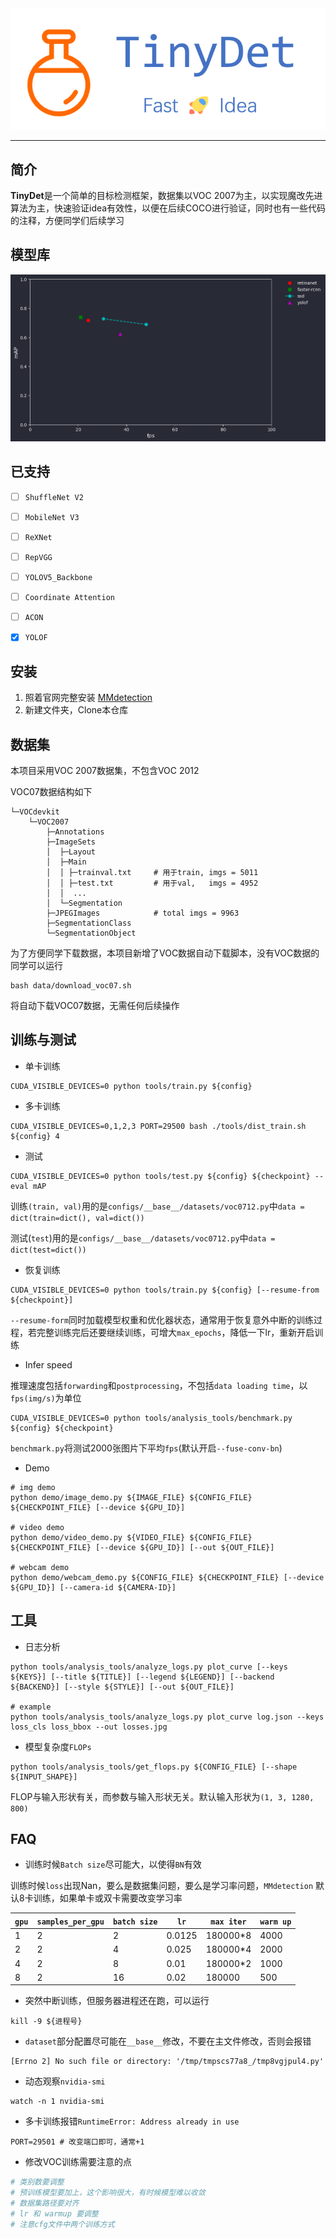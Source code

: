 <img src="demo/resouces/logo.png" alt="img1"  />

---

## 简介

**TinyDet**是一个简单的目标检测框架，数据集以VOC 2007为主，以实现魔改先进算法为主，快速验证idea有效性，以便在后续COCO进行验证，同时也有一些代码的注释，方便同学们后续学习

## 模型库

![model_zoo](demo\resouces\model_zoo.png)

## 已支持

- [ ] `ShuffleNet V2`
- [ ] `MobileNet V3`
- [ ] `ReXNet`
- [ ] `RepVGG`
- [ ] `YOLOV5_Backbone`
- [ ] `Coordinate Attention`
- [ ] `ACON`
- [x] `YOLOF`



## 安装

1. 照着官网完整安装 [MMdetection](https://github.com/open-mmlab/mmdetection/blob/master/docs/get_started.md)
2. 新建文件夹，Clone本仓库



## 数据集

本项目采用VOC 2007数据集，不包含VOC 2012

VOC07数据结构如下

```shell
└─VOCdevkit
    └─VOC2007
        ├─Annotations           
        ├─ImageSets             
        │  ├─Layout             
        │  ├─Main                
        │  │ ├─trainval.txt     # 用于train, imgs = 5011
        │  │ ├─test.txt         # 用于val,   imgs = 4952
        │  │  ...
        │  └─Segmentation        
        ├─JPEGImages            # total imgs = 9963
        ├─SegmentationClass      
        └─SegmentationObject     
```

为了方便同学下载数据，本项目新增了VOC数据自动下载脚本，没有VOC数据的同学可以运行

```shell
bash data/download_voc07.sh
```

将自动下载VOC07数据，无需任何后续操作



## 训练与测试

- 单卡训练

```shell
CUDA_VISIBLE_DEVICES=0 python tools/train.py ${config}
```

- 多卡训练

```shell
CUDA_VISIBLE_DEVICES=0,1,2,3 PORT=29500 bash ./tools/dist_train.sh ${config} 4
```

- 测试

```shell
CUDA_VISIBLE_DEVICES=0 python tools/test.py ${config} ${checkpoint} --eval mAP
```

训练`(train, val)`用的是`configs/__base__/datasets/voc0712.py`中`data = dict(train=dict(), val=dict())`

测试(`test`)用的是`configs/__base__/datasets/voc0712.py`中`data = dict(test=dict())`

- 恢复训练

```shell
CUDA_VISIBLE_DEVICES=0 python tools/train.py ${config} [--resume-from ${checkpoint}]
```

`--resume-form`同时加载模型权重和优化器状态，通常用于恢复意外中断的训练过程，若完整训练完后还要继续训练，可增大`max_epochs`，降低一下lr，重新开启训练

- Infer speed

推理速度包括`forwarding`和`postprocessing`，不包括`data loading time`，以`fps(img/s)`为单位

```shell
CUDA_VISIBLE_DEVICES=0 python tools/analysis_tools/benchmark.py ${config} ${checkpoint}
```

`benchmark.py`将测试2000张图片下平均`fps`(默认开启`--fuse-conv-bn`)

- Demo

```shell
# img demo
python demo/image_demo.py ${IMAGE_FILE} ${CONFIG_FILE} ${CHECKPOINT_FILE} [--device ${GPU_ID}]

# video demo
python demo/video_demo.py ${VIDEO_FILE} ${CONFIG_FILE} ${CHECKPOINT_FILE} [--device ${GPU_ID}] [--out ${OUT_FILE}]

# webcam demo
python demo/webcam_demo.py ${CONFIG_FILE} ${CHECKPOINT_FILE} [--device ${GPU_ID}] [--camera-id ${CAMERA-ID}]
```

## 工具

- 日志分析

```shell
python tools/analysis_tools/analyze_logs.py plot_curve [--keys ${KEYS}] [--title ${TITLE}] [--legend ${LEGEND}] [--backend ${BACKEND}] [--style ${STYLE}] [--out ${OUT_FILE}]

# example
python tools/analysis_tools/analyze_logs.py plot_curve log.json --keys loss_cls loss_bbox --out losses.jpg
```

- 模型复杂度`FLOPs`

```shell
python tools/analysis_tools/get_flops.py ${CONFIG_FILE} [--shape ${INPUT_SHAPE}]
```

FLOP与输入形状有关，而参数与输入形状无关。默认输入形状为`(1, 3, 1280, 800)`


## FAQ

- 训练时候`Batch size`尽可能大，以使得`BN`有效

训练时候`loss`出现Nan，要么是数据集问题，要么是学习率问题，`MMdetection` 默认8卡训练，如果单卡或双卡需要改变学习率

| `gpu` | `samples_per_gpu` | `batch size` | `lr`   | `max iter` | `warm up` |
| ----- | ----------------- | ------------ | ------ | ---------- | --------- |
| 1     | 2                 | 2            | 0.0125 | 180000*8   | 4000      |
| 2     | 2                 | 4            | 0.025  | 180000*4   | 2000      |
| 4     | 2                 | 8            | 0.01   | 180000*2   | 1000      |
| 8     | 2                 | 16           | 0.02   | 180000     | 500       |

- 突然中断训练，但服务器进程还在跑，可以运行

```shell
kill -9 ${进程号}
```

- `dataset`部分配置尽可能在`__base__`修改，不要在主文件修改，否则会报错

```shell
[Errno 2] No such file or directory: '/tmp/tmpscs77a8_/tmp8vgjpul4.py'
```

- 动态观察`nvidia-smi`

```shell
watch -n 1 nvidia-smi
```

- 多卡训练报错`RuntimeError: Address already in use`

```shell
PORT=29501 # 改变端口即可，通常+1
```

- 修改VOC训练需要注意的点

```python
# 类别数要调整
# 预训练模型要加上，这个影响很大，有时候模型难以收敛
# 数据集路径要对齐
# lr 和 warmup 要调整
# 注意cfg文件中两个训练方式
```

